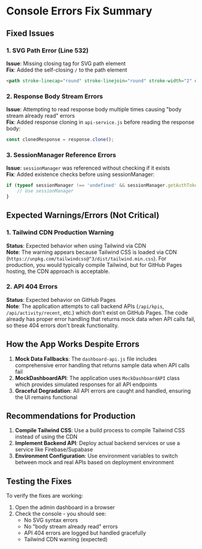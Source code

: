 # Console Errors Fix Summary

## Fixed Issues

### 1. SVG Path Error (Line 532)
**Issue**: Missing closing tag for SVG path element  
**Fix**: Added the self-closing `/` to the path element
```html
<path stroke-linecap="round" stroke-linejoin="round" stroke-width="2" d="M17 16l4-4m0 0l-4-4m4 4H7m6 4v1a3 3 0 01-3 3H6a3 3 0 01-3-3V7a3 3 0 013-3h4a3 3 0 013 3v1"/>
```

### 2. Response Body Stream Errors
**Issue**: Attempting to read response body multiple times causing "body stream already read" errors  
**Fix**: Added response cloning in `api-service.js` before reading the response body:
```javascript
const clonedResponse = response.clone();
```

### 3. SessionManager Reference Errors
**Issue**: `sessionManager` was referenced without checking if it exists  
**Fix**: Added existence checks before using sessionManager:
```javascript
if (typeof sessionManager !== 'undefined' && sessionManager.getAuthToken) {
    // Use sessionManager
}
```

## Expected Warnings/Errors (Not Critical)

### 1. Tailwind CDN Production Warning
**Status**: Expected behavior when using Tailwind via CDN  
**Note**: The warning appears because Tailwind CSS is loaded via CDN (`https://unpkg.com/tailwindcss@^3/dist/tailwind.min.css`). For production, you would typically compile Tailwind, but for GitHub Pages hosting, the CDN approach is acceptable.

### 2. API 404 Errors
**Status**: Expected behavior on GitHub Pages  
**Note**: The application attempts to call backend APIs (`/api/kpis`, `/api/activity/recent`, etc.) which don't exist on GitHub Pages. The code already has proper error handling that returns mock data when API calls fail, so these 404 errors don't break functionality.

## How the App Works Despite Errors

1. **Mock Data Fallbacks**: The `dashboard-api.js` file includes comprehensive error handling that returns sample data when API calls fail
2. **MockDashboardAPI**: The application uses `MockDashboardAPI` class which provides simulated responses for all API endpoints
3. **Graceful Degradation**: All API errors are caught and handled, ensuring the UI remains functional

## Recommendations for Production

1. **Compile Tailwind CSS**: Use a build process to compile Tailwind CSS instead of using the CDN
2. **Implement Backend API**: Deploy actual backend services or use a service like Firebase/Supabase
3. **Environment Configuration**: Use environment variables to switch between mock and real APIs based on deployment environment

## Testing the Fixes

To verify the fixes are working:
1. Open the admin dashboard in a browser
2. Check the console - you should see:
   - No SVG syntax errors
   - No "body stream already read" errors
   - API 404 errors are logged but handled gracefully
   - Tailwind CDN warning (expected)
